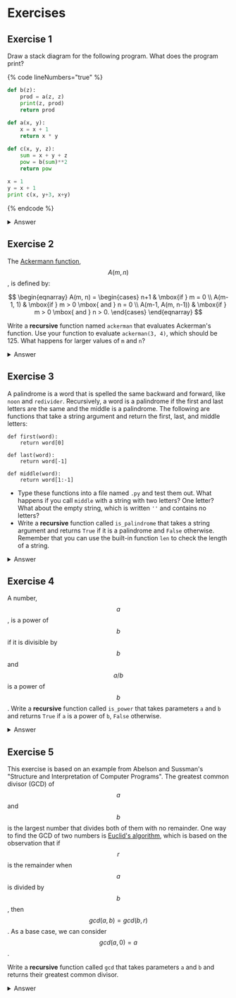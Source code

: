 # Exercises

## **Exercise 1**&#x20;

Draw a stack diagram for the following program. What does the program print?

{% code lineNumbers="true" %}
```python
def b(z): 
    prod = a(z, z) 
    print(z, prod)
    return prod
    
def a(x, y): 
    x = x + 1 
    return x * y

def c(x, y, z): 
    sum = x + y + z 
    pow = b(sum)**2 
    return pow
    
x = 1 
y = x + 1 
print c(x, y+3, x+y)
```
{% endcode %}

<details>

<summary>Answer</summary>



</details>

## **Exercise 2**&#x20;

The [Ackermann function](https://www.wikipedia.org/wiki/Ackermann\_function), $$A(m, n)$$, is defined by:

$$
\begin{eqnarray} A(m, n) = \begin{cases} n+1 & \mbox{if } m = 0 \\ A(m-1, 1) & \mbox{if } m > 0 \mbox{ and } n = 0 \\ A(m-1, A(m, n-1)) & \mbox{if } m > 0 \mbox{ and } n > 0. \end{cases} \end{eqnarray}
$$

Write a **recursive** function named `ackerman` that evaluates Ackerman's function. Use your function to evaluate `ackerman(3, 4)`, which should be 125. What happens for larger values of `m` and `n`?

<details>

<summary>Answer</summary>



</details>

## **Exercise 3**&#x20;

A palindrome is a word that is spelled the same backward and forward, like `noon` and `redivider`. Recursively, a word is a palindrome if the first and last letters are the same and the middle is a palindrome. The following are functions that take a string argument and return the first, last, and middle letters:

```
def first(word): 
    return word[0]
    
def last(word): 
    return word[-1]
    
def middle(word): 
    return word[1:-1]
```

* Type these functions into a file named `.py` and test them out. What happens if you call `middle` with a string with two letters? One letter? What about the empty string, which is written `''` and contains no letters?
* Write a **recursive** function called `is_palindrome` that takes a string argument and returns `True` if it is a palindrome and `False` otherwise. Remember that you can use the built-in function `len` to check the length of a string.

<details>

<summary>Answer</summary>



</details>

## **Exercise 4**&#x20;

A number, $$a$$, is a power of $$b$$ if it is divisible by $$b$$ and $$a/b$$ is a power of $$b$$. Write a **recursive** function called `is_power` that takes parameters  `a` and `b` and returns `True` if `a` is a power of `b`, `False` otherwise.

<details>

<summary>Answer</summary>



</details>

## **Exercise 5**&#x20;

This exercise is based on an example from Abelson and Sussman's "Structure and Interpretation of Computer Programs". The greatest common divisor (GCD) of $$a$$ and $$b$$ is the largest number that divides both of them with no remainder. One way to find the GCD of two numbers is [Euclid's algorithm](https://www.wikipedia.org/wiki/Euclidean\_algorithm), which is based on the observation that if $$r$$ is the remainder when $$a$$ is divided by $$b$$, then $$gcd(a, b) = gcd(b, r)$$. As a base case, we can consider $$gcd(a, 0) = a$$.

Write a **recursive** function called `gcd` that takes parameters `a` and `b` and returns their greatest common divisor.

<details>

<summary>Answer</summary>



</details>
